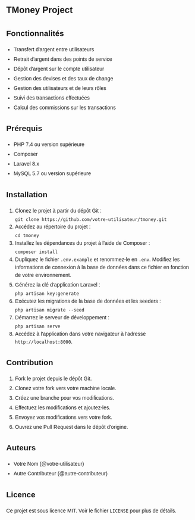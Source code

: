 <!DOCTYPE html>
<html>
<head>
    <title>TMoney Project</title>
    <style>
        body {
            font-family: Arial, sans-serif;
            line-height: 1.5;
        }
    h1 {
        font-size: 24px;
        margin-bottom: 20px;
    }

    h2 {
        font-size: 20px;
        margin-bottom: 10px;
    }

    p {
        margin-bottom: 10px;
    }

    ul {
        margin: 0;
        padding-left: 20px;
    }

    li {
        margin-bottom: 5px;
    }
</style>
</head>
<body>
    <h1>TMoney Project</h1>
<h2>Fonctionnalités</h2>
<ul>
    <li>Transfert d'argent entre utilisateurs</li>
    <li>Retrait d'argent dans des points de service</li>
    <li>Dépôt d'argent sur le compte utilisateur</li>
    <li>Gestion des devises et des taux de change</li>
    <li>Gestion des utilisateurs et de leurs rôles</li>
    <li>Suivi des transactions effectuées</li>
    <li>Calcul des commissions sur les transactions</li>
</ul>

<h2>Prérequis</h2>
<ul>
    <li>PHP 7.4 ou version supérieure</li>
    <li>Composer</li>
    <li>Laravel 8.x</li>
    <li>MySQL 5.7 ou version supérieure</li>
</ul>

<h2>Installation</h2>
<ol>
    <li>Clonez le projet à partir du dépôt Git :</li>
    <code>git clone https://github.com/votre-utilisateur/tmoney.git</code>
    <li>Accédez au répertoire du projet :</li>
    <code>cd tmoney</code>
    <li>Installez les dépendances du projet à l'aide de Composer :</li>
    <code>composer install</code>
    <li>Dupliquez le fichier <code>.env.example</code> et renommez-le en <code>.env</code>. Modifiez les informations de connexion à la base de données dans ce fichier en fonction de votre environnement.</li>
    <li>Générez la clé d'application Laravel :</li>
    <code>php artisan key:generate</code>
    <li>Exécutez les migrations de la base de données et les seeders :</li>
    <code>php artisan migrate --seed</code>
    <li>Démarrez le serveur de développement :</li>
    <code>php artisan serve</code>
    <li>Accédez à l'application dans votre navigateur à l'adresse <code>http://localhost:8000</code>.</li>
</ol>

<h2>Contribution</h2>
<ol>
    <li>Fork le projet depuis le dépôt Git.</li>
    <li>Clonez votre fork vers votre machine locale.</li>
    <li>Créez une branche pour vos modifications.</li>
    <li>Effectuez les modifications et ajoutez-les.</li>
    <li>Envoyez vos modifications vers votre fork.</li>
    <li>Ouvrez une Pull Request dans le dépôt d'origine.</li>
</ol>

<h2>Auteurs</h2>
<ul>
    <li>Votre Nom (@votre-utilisateur)</li>
    <li>Autre Contributeur (@autre-contributeur)</li>
</ul>

<h2>Licence</h2>
<p>Ce projet est sous licence MIT. Voir le fichier <code>LICENSE</code> pour plus de détails.</p>
</body>
</html>
